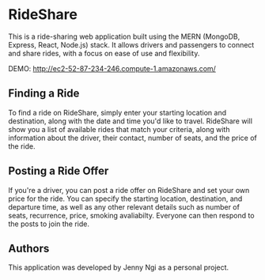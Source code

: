 # RideShare
This is a ride-sharing web application built using the MERN (MongoDB, Express, React, Node.js) stack. It allows drivers and passengers to connect and share rides, with a focus on ease of use and flexibility.

DEMO: http://ec2-52-87-234-246.compute-1.amazonaws.com/

## Finding a Ride
To find a ride on RideShare, simply enter your starting location and destination, along with the date and time you'd like to travel. RideShare will show you a list of available rides that match your criteria, along with information about the driver, their contact, number of seats, and the price of the ride. 

## Posting a Ride Offer
If you're a driver, you can post a ride offer on RideShare and set your own price for the ride. You can specify the starting location, destination, and departure time, as well as any other relevant details such as number of seats, recurrence, price, smoking avaliabilty. Everyone can then respond to the posts to join the ride.

## Authors
This application was developed by Jenny Ngi as a personal project.
